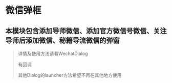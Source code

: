 # 微信弹框
## 本模块包含添加导师微信、添加官方微信号微信、关注导师后添加微信、秘籍导流微信的弹窗
>详情及使用方法请看WechatDialog
>
>有回调
>
>其他Dialog的launcher方法希望不再在其他地方使用